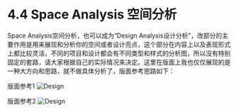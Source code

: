# 4.4 Space Analysis 空间分析 #

Space Analysis空间分析，也可以成为“Design Analysis设计分析”，改部分的主要作用是用来展现和分析你的空间或者设计亮点，这个部分在内容上以及表现形式上都比较灵活，不同的项目和设计都会有不同类型和样式的分析图，所以没有特别固定的套路，请大家根据自己的实际情况来决定。这里在版面上我也仅仅展现的是一种大方向和思路，就不做具体分析了，版面参考思路如下：

版面参考1
![Design](http://kitpic.makebi.net/iad/iad_09.jpg)

版面参考2
![Design](http://kitpic.makebi.net/iad/iad_10.jpg)

